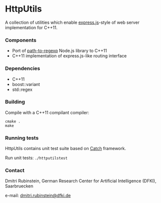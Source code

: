HttpUtils
=========

A collection of utilities which enable [express.js](http://expressjs.com/)-style of web server implementation for C++11.

### Components

* Port of [path-to-regexp](https://www.npmjs.com/package/path-to-regexp) Node.js library to C++11
* C++11 implementation of express.js-like routing interface

### Dependencies

* C++11
* boost::variant
* std::regex

### Building

Compile with a C++11 compilant compiler:
```
cmake .
make
```

### Running tests

HttpUtils contains unit test suite based on [Catch](https://github.com/philsquared/Catch) framework.

Run unit tests: `./httputilstest`

### Contact

Dmitri Rubinstein,
German Research Center for Artificial Intelligence (DFKI), Saarbruecken

e-mail: dmitri.rubinstein@dfki.de
